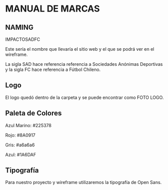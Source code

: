 # MANUAL DE MARCAS

## NAMING
IMPACTOSADFC

Este sería el nombre que llevaría el sitio web y el que se podrá ver en el wireframe.

La sigla SAD hace referencia referencia a Sociedades Anónimas Deportivas y la sigla FC hace referencia a Fútbol Chileno.

## Logo

El logo quedó dentro de la carpeta y se puede encontrar como FOTO LOGO.

## Paleta de Colores

Azul Marino: #225378

Rojo: #8A0917

Gris: #a6a6a6

Azul: #1A6DAF

## Tipografía

Para nuestro proyecto y wireframe utilizaremos la tipografía de Open Sans. 